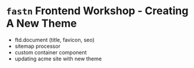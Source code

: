# `fastn` Frontend Workshop - Creating A New Theme

- ftd.document (title, favicon, seo)
- sitemap processor
- custom container component
- updating acme site with new theme


